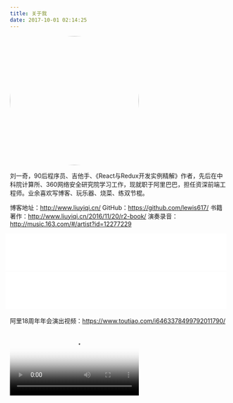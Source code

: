 ```yaml
---
title: 关于我
date: 2017-10-01 02:14:25
---
```


<img src="https://ws4.sinaimg.cn/large/83900b4egy1fk0xzz7ppwj20rs0t7hdt.jpg" width = "300" alt="" align=center style="border-radius:50%;"/>

刘一奇，90后程序员、吉他手、《React与Redux开发实例精解》作者，先后在中科院计算所、360网络安全研究院学习工作，现就职于阿里巴巴，担任资深前端工程师。业余喜欢写博客、玩乐器、烧菜、练双节棍。

博客地址：http://www.liuyiqi.cn/ 
GitHub：https://github.com/lewis617/
书籍著作：http://www.liuyiqi.cn/2016/11/20/r2-book/
演奏录音：http://music.163.com/#/artist?id=12277229

<iframe frameborder="no" border="0"style="margin-left: -10px;" width="260" height=86 src="//music.163.com/outchain/player?type=2&id=508976312&auto=0&height=66"></iframe>

<iframe frameborder="no" border="0"style="margin-left: -10px;" width="260" height=86 src="//music.163.com/outchain/player?type=2&id=479613273&auto=0&height=66"></iframe>

<iframe frameborder="no" border="0"style="margin-left: -10px;" width="260" height=86 src="//music.163.com/outchain/player?type=2&id=502105796&auto=0&height=66"></iframe>

<iframe frameborder="no" border="0"style="margin-left: -10px;" width="260" height=86 src="//music.163.com/outchain/player?type=2&id=508976342&auto=0&height=66"></iframe>

阿里18周年年会演出视频：https://www.toutiao.com/i6463378499792011790/

<video src="http://gslb.miaopai.com/stream/uk8PpHEYyV3jaQgK3DyfLw2KiQwTdTGj5P~JWQ__.mp4?ssig=84141dc84266c28777411493382d24ee&time_stamp=1506800755090&cookie_id=&vend=1&os=3&partner=1&platform=2&cookie_id=&refer=miaopai&scid=uk8PpHEYyV3jaQgK3DyfLw2KiQwTdTGj5P%7EJWQ__" controls poster="http://bsyimg4.cdn.krcom.cn/stream/uk8PpHEYyV3jaQgK3DyfLw2KiQwTdTGj5P~JWQ___l988_4.jpg"></video>

              